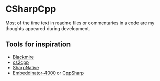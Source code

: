 # CSharpCpp
Most of the time text in readme files or commentaries in a code are my thoughts appeared during development.

## Tools for inspiration
* [Blackmire](https://github.com/ActiveMesa/Blackmire)
* [cs2cpp](https://github.com/ASDAlexander77/cs2cpp)
* [SharpNative](https://github.com/afrog33k/SharpNative)
* [Embeddinator-4000](https://github.com/mono/Embeddinator-4000) or [CppSharp](https://github.com/mono/CppSharp)
